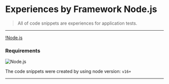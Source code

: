 Experiences by Framework Node.js
=
> All of code snippets are experiences for application tests.


<hr />

[!Node.js](./assets/img/logo-node.png)

### Requirements 
![Node.js](https://img.shields.io/badge/Node.js-gray?style=flat&logo=Node.js)

The code snippets were created by using node version: `v16+` 

<hr />
